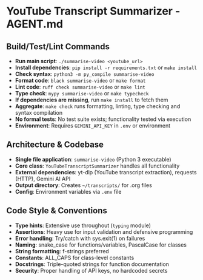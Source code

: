 # YouTube Transcript Summarizer - AGENT.md

## Build/Test/Lint Commands
- **Run main script**: `./summarise-video <youtube_url>`
- **Install dependencies**: `pip install -r requirements.txt` or `make install`
- **Check syntax**: `python3 -m py_compile summarise-video`
- **Format code**: `black summarise-video` or `make format`
- **Lint code**: `ruff check summarise-video` or `make lint`
- **Type check**: `mypy summarise-video` or `make typecheck`
- **If dependencies are missing**, run `make install` to fetch them
- **Aggregate**: `make check` runs formatting, linting, type checking and syntax
  compilation
- **No formal tests**: No test suite exists; functionality tested via execution
- **Environment**: Requires `GEMINI_API_KEY` in `.env` or environment

## Architecture & Codebase
- **Single file application**: `summarise-video` (Python 3 executable)
- **Core class**: `YouTubeTranscriptSummarizer` handles all functionality
- **External dependencies**: yt-dlp (YouTube transcript extraction), requests (HTTP), Gemini AI API
- **Output directory**: Creates `~/transcripts/` for .org files
- **Config**: Environment variables via `.env` file

## Code Style & Conventions
- **Type hints**: Extensive use throughout (`typing` module)
- **Assertions**: Heavy use for input validation and defensive programming
- **Error handling**: Try/catch with sys.exit(1) on failures
- **Naming**: snake_case for functions/variables, PascalCase for classes
- **String formatting**: f-strings preferred
- **Constants**: ALL_CAPS for class-level constants
- **Docstrings**: Triple-quoted strings for function documentation
- **Security**: Proper handling of API keys, no hardcoded secrets
